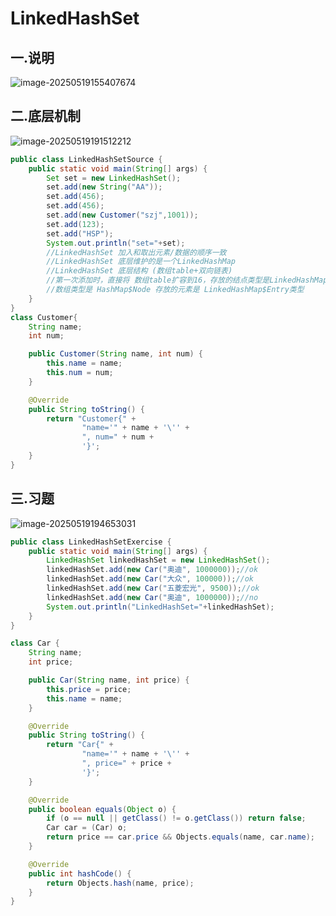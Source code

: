 # LinkedHashSet

## 一.说明

![image-20250519155407674](C:\Users\24709\AppData\Roaming\Typora\typora-user-images\image-20250519155407674.png)





## 二.底层机制

![image-20250519191512212](C:\Users\24709\AppData\Roaming\Typora\typora-user-images\image-20250519191512212.png)

```java
public class LinkedHashSetSource {
    public static void main(String[] args) {
        Set set = new LinkedHashSet();
        set.add(new String("AA"));
        set.add(456);
        set.add(456);
        set.add(new Customer("szj",1001));
        set.add(123);
        set.add("HSP");
        System.out.println("set="+set);
        //LinkedHashSet 加入和取出元素/数据的顺序一致
        //LinkedHashSet 底层维护的是一个LinkedHashMap
        //LinkedHashSet 底层结构 (数组table+双向链表)
        //第一次添加时，直接将 数组table扩容到16，存放的结点类型是LinkedHashMap$Entry
        //数组类型是 HashMap$Node 存放的元素是 LinkedHashMap$Entry类型
    }
}
class Customer{
    String name;
    int num;

    public Customer(String name, int num) {
        this.name = name;
        this.num = num;
    }

    @Override
    public String toString() {
        return "Customer{" +
                "name='" + name + '\'' +
                ", num=" + num +
                '}';
    }
}
```



## 三.习题

![image-20250519194653031](C:\Users\24709\AppData\Roaming\Typora\typora-user-images\image-20250519194653031.png)

```java
public class LinkedHashSetExercise {
    public static void main(String[] args) {
        LinkedHashSet linkedHashSet = new LinkedHashSet();
        linkedHashSet.add(new Car("奥迪", 1000000));//ok
        linkedHashSet.add(new Car("大众", 100000));//ok
        linkedHashSet.add(new Car("五菱宏光", 9500));//ok
        linkedHashSet.add(new Car("奥迪", 1000000));//no
        System.out.println("LinkedHashSet="+linkedHashSet);
    }
}

class Car {
    String name;
    int price;

    public Car(String name, int price) {
        this.price = price;
        this.name = name;
    }

    @Override
    public String toString() {
        return "Car{" +
                "name='" + name + '\'' +
                ", price=" + price +
                '}';
    }

    @Override
    public boolean equals(Object o) {
        if (o == null || getClass() != o.getClass()) return false;
        Car car = (Car) o;
        return price == car.price && Objects.equals(name, car.name);
    }

    @Override
    public int hashCode() {
        return Objects.hash(name, price);
    }
}
```

